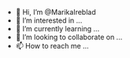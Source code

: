 - 👋 Hi, I’m @MarikaIreblad
- 👀 I’m interested in ...
- 🌱 I’m currently learning ...
- 💞️ I’m looking to collaborate on ...
- 📫 How to reach me ...

<!---
MarikaIreblad/MarikaIreblad is a ✨ special ✨ repository because its `README.md` (this file) appears on your GitHub profile.
You can click the Preview link to take a look at your changes.
--->
